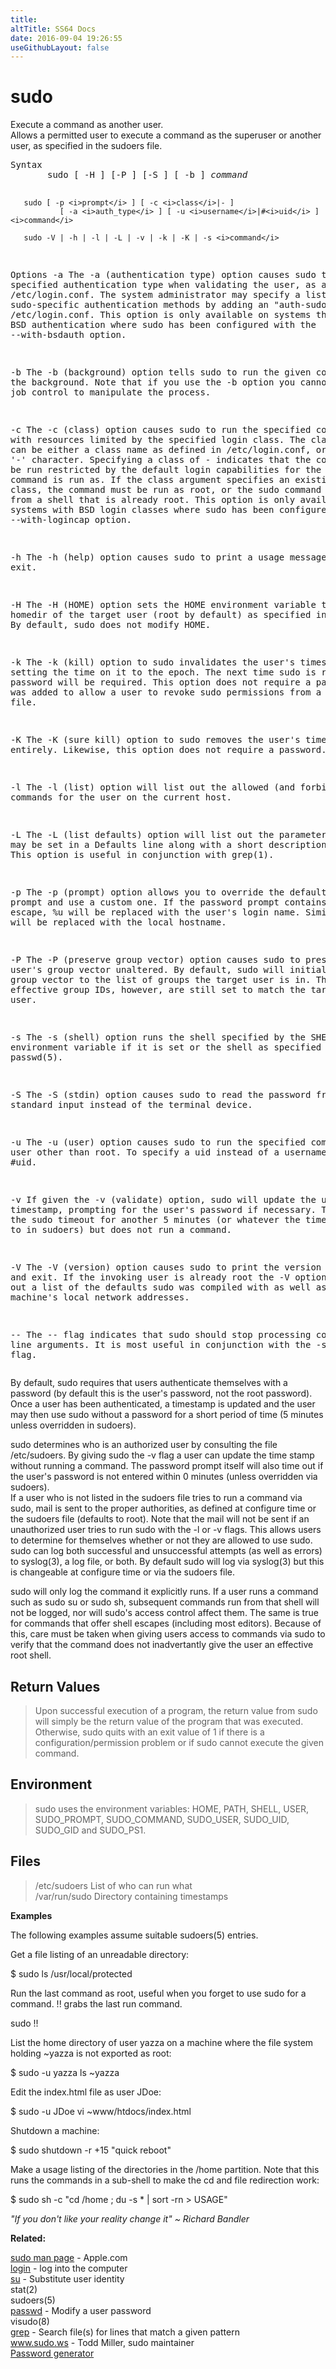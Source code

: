 ```yaml
---
title:
altTitle: SS64 Docs
date: 2016-09-04 19:26:55
useGithubLayout: false
---
```

<!-- #BeginLibraryItem "/Library/head_osx.lbi" --><!-- #EndLibraryItem --><h1>sudo</h1> 
<p>Execute a command as another user.<br>
  Allows a permitted user to execute a command as the superuser or another user, 
as specified in the sudoers file.</p>
<pre>Syntax
       sudo [ -H ] [-P ] [-S ] [ -b ] <i>command</i>

       sudo [ -p <i>prompt</i> ] [ -c <i>class</i>|- ]
               [ -a <i>auth_type</i> ] [ -u <i>username</i>|#<i>uid</i> ] <i>command</i>

       sudo -V | -h | -l | -L | -v | -k | -K | -s <i>command</i>

Options
   -a  The -a (authentication type) option causes sudo to use the specified
       authentication type when validating the user, as allowed by
        /etc/login.conf.  The system administrator may specify a list of sudo-specific
       authentication methods by adding an "auth-sudo" entry in /etc/login.conf.
       This option is only available on systems that support BSD authentication
       where sudo has been configured with the --with-bsdauth option.

   -b  The -b (background) option tells sudo to run the given command in the
       background.  Note that if you use the -b option you cannot use shell job control
       to manipulate the process.

   -c  The -c (class) option causes sudo to run the specified command with resources
       limited by the specified login class.  The class argument can be either 
       a class name as defined in /etc/login.conf, or a single '-' character.
       Specifying a class of - indicates that the command should be run
       restricted by the default login capabilities for the user the command
       is run as.  If the class argument specifies an existing user class,
       the command must be run as root, or the sudo command must be run from 
       a shell that is already root.  This option is only available on systems
       with BSD login classes where sudo has been configured with the --with-logincap option.

   -h  The -h (help) option causes sudo to print a usage message and exit.

   -H  The -H (HOME) option sets the HOME environment variable to the homedir
       of the target user (root by default) as specified in
       passwd(5).  By default, sudo does not modify HOME.

   -k  The -k (kill) option to sudo invalidates the user's timestamp by setting the
       time on it to the epoch.   The next time sudo is run a password will
       be required.  This option does not require a password and was added to
       allow a user to revoke sudo permissions from a .logout file.

   -K  The -K (sure kill) option to sudo removes the user's timestamp
       entirely.  Likewise, this option does not require a password.

   -l  The -l (list) option will list out the allowed (and forbidden) commands
       for the user on the current host.

   -L  The -L (list defaults) option will list out the parameters that may
       be set in a Defaults line along with a short description for each.
       This option is useful in conjunction with grep(1).

   -p  The -p (prompt) option allows you to override the default password
       prompt and use a custom one.   If the password prompt contains the
       %u escape, %u will be replaced with the user's login name.
       Similarly, %h will be replaced with the local hostname.

   -P  The -P (preserve group vector) option causes sudo to preserve the
       user's group vector unaltered.  By default, sudo will initialize
       the group vector to the list of groups the target user is in.  The
       real and effective group IDs, however, are still set to match the
       target user.

   -s  The -s (shell) option runs the shell specified by the SHELL environment
       variable if it is set or the shell as specified in passwd(5).

   -S  The -S (stdin) option causes sudo to read the password from standard
       input instead of the terminal device.

   -u  The -u (user) option causes sudo to run the specified command as a
       user other than root.  To specify a uid instead of a username, use #uid.

   -v  If given the -v (validate) option, sudo will update the user's
       timestamp, prompting for the user's password if necessary.  This
       extends the sudo timeout for another 5 minutes (or whatever the
       timeout is set to in sudoers) but does not run a command.

   -V  The -V (version) option causes sudo to print the version number and exit.
       If the invoking user is already root the -V option will print out a list of the 
       defaults sudo was compiled with as well as the machine's local network addresses.

   --  The -- flag indicates that sudo should stop processing command line
       arguments.  It is most useful in conjunction with the -s flag.</pre>
<p>By default, sudo requires that users authenticate themselves with a password  (by default this is the user's password, not the root password). Once a user has been authenticated, a timestamp is updated and the user may then use sudo  without a password for a short period of time (5 minutes unless overridden in sudoers). </p>
<p> sudo determines who is an authorized user by consulting the file /etc/sudoers. By giving sudo the <span class="code">-v</span> flag a user can update the time stamp without running a command. The password prompt itself will also time out if the user's password is not entered within 0 minutes (unless overridden via sudoers).<br>
If 
  a user who is not listed in the sudoers file tries to run a command via sudo,   mail is sent to the proper authorities, as defined at configure time or the sudoers file (defaults to root). Note that the mail will not be sent if an unauthorized   user tries to run sudo with the -l or -v flags. This allows users to determine for themselves whether or not they are allowed to use sudo. <br>
sudo can log both successful and unsuccessful attempts (as well as errors) to syslog(3), a log file, or both. By default sudo will log via syslog(3) but this is changeable at configure time or via the sudoers file.</p>
<p>sudo will only log the command it explicitly runs. If a user runs a command such as sudo su or sudo sh, subsequent commands run from that shell will not be logged, nor will sudo's access control affect them. The same is true for commands that offer shell escapes (including most editors). Because of this, care must be taken when giving users access to commands 
  via sudo to verify that the command does not inadvertantly give the user an effective root shell.</p>
<h2>Return Values</h2>
<blockquote>
<p>  Upon successful execution of a program, the return value from sudo will simply be the return value of the program that was executed. Otherwise, sudo quits with an exit value of 1 if there is a configuration/permission problem or if sudo cannot execute the given command.</p>
</blockquote>
<h2>Environment</h2>
<blockquote>
<p>sudo uses the environment variables: HOME, PATH, SHELL, USER, SUDO_PROMPT, 
  SUDO_COMMAND, SUDO_USER, SUDO_UID, SUDO_GID and SUDO_PS1.</p>
</blockquote>
<h2> Files</h2>
<blockquote>
<p>/etc/sudoers List of who can run what <br>
  /var/run/sudo Directory containing timestamps</p>
</blockquote>
<p><b>Examples</b></p>
<p>The following examples assume suitable sudoers(5) entries.</p>
<p>Get a file listing of an unreadable directory:</p>
<p class="code">$ sudo ls /usr/local/protected</p>
<p>Run the last command as root, useful when you forget to use sudo for a command. <span class="code">!!</span> grabs the last run command.</p>
<p class="code">sudo !!</p>
<p>List the home directory of user yazza on a machine where the file system holding ~yazza is not exported as root:</p>
<p class="code">$ sudo -u yazza ls ~yazza</p>
<p>Edit the index.html file as user JDoe:</p>
<p class="code">$ sudo -u JDoe vi ~www/htdocs/index.html</p>
<p>Shutdown a machine:</p>
<p class="code">$ sudo shutdown -r +15 "quick reboot"</p>
<p>Make a usage listing of the directories in the /home partition. Note that this runs the commands in a sub-shell to make the cd and file redirection work:</p>
<p class="code">$ sudo sh -c "cd /home ; du -s * | sort -rn &gt; USAGE"</p>
<p class="quote"><i>"If you don't like your reality change it" ~ Richard 
  Bandler </i></p>
<p><b>Related:</b></p>
<p><a href="https://developer.apple.com/legacy/library/documentation/Darwin/Reference/ManPages/man8/sudo.8.html">sudo man page</a> - Apple.com<br>
<a href="login.html">login</a> - log into the computer<br>
<a href="su.html">su</a> - Substitute user identity<br>
stat(2)<br>
sudoers(5)<br>
<a href="passwd.html">passwd</a> - Modify a user password<br>
visudo(8)<br>
<a href="grep.html">grep</a> - Search file(s) for lines that match a given pattern<br>
<a href="http://www.sudo.ws/">www.sudo.ws</a> - Todd Miller, sudo maintainer<br>
<a href="../pass/index.html">Password generator</a></p><!-- #BeginLibraryItem "/Library/foot_osx.lbi" --><p>
<!-- OSX300 -->
<ins class="adsbygoogle" style="display:inline-block;width:300px;height:250px" data-ad-client="ca-pub-6140977852749469" data-ad-slot="1823340303"></ins>
<script>
(adsbygoogle = window.adsbygoogle || []).push({});
</script></p>
<hr>
<div id="bl" class="footer"><a href="sudo.html#"><img src="../images/top.png" width="30" height="22" alt="Back to the Top"></a></div>
<div id="br" class="footer, tagline">© Copyright <a href="http://ss64.com/">SS64.com</a> 1999-2016<br>
Some rights reserved</div><!-- #EndLibraryItem -->
